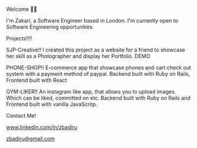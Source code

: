Welcome 🤝🏾

I'm Zakari, a Software Engineer based in London. I'm currently open to Software Engineering opportunities. 

Projects!!!!

SJP-Creative!!
I created this project as a website for a friend to showcase her skill as a Photographer and display her Portfolio. DEMO 

PHONE-SHOP!!
E-commerce app that showcase phones and cart check out system with a payment method of paypal. Backend built with Ruby on Rails, Frontend built with React

GYM-LIKER!!
An instagram like app, that allows you to upload images. Which can be liked, committed on etc. Backend built with Ruby on Rails and Frontend built with vanilla JavaScritp. 

Contact Me!

www.linkedin.com/in/zbadiru

zbadiru@gmail.com
